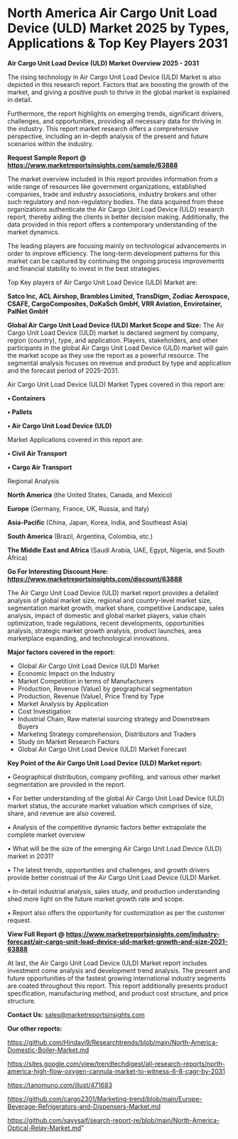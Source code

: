 # North America Air Cargo Unit Load Device (ULD) Market 2025 by Types, Applications & Top Key Players 2031

<Strong> Air Cargo Unit Load Device (ULD) Market Overview 2025 - 2031</strong>

The rising technology in Air Cargo Unit Load Device (ULD) Market is also depicted in this research report. Factors that are boosting the growth of the market, and giving a positive push to thrive in the global market is explained in detail.

Furthermore, the report highlights on emerging trends, significant drivers, challenges, and opportunities, providing all necessary data for thriving in the industry. This report market research offers a comprehensive perspective, including an in-depth analysis of the present and future scenarios within the industry.

<strong>Request Sample Report @ <a href=https://www.marketreportsinsights.com/sample/63888>https://www.marketreportsinsights.com/sample/63888</a></strong>

The market overview included in this report provides information from a wide range of resources like government organizations, established companies, trade and industry associations, industry brokers and other such regulatory and non-regulatory bodies. The data acquired from these organizations authenticate the Air Cargo Unit Load Device (ULD) research report, thereby aiding the clients in better decision making. Additionally, the data provided in this report offers a contemporary understanding of the market dynamics.

The leading players are focusing mainly on technological advancements in order to improve efficiency. The long-term development patterns for this market can be captured by continuing the ongoing process improvements and financial stability to invest in the best strategies.

Top Key players of Air Cargo Unit Load Device (ULD) Market are:

<strong>Satco Inc, ACL Airshop, Brambles Limited, TransDigm, Zodiac Aerospace, CSAFE, CargoComposites, DoKaSch GmbH, VRR Aviation, Envirotainer, PalNet GmbH</strong>

<strong><b>Global Air Cargo Unit Load Device (ULD) Market Scope and Size:</b></strong>
The Air Cargo Unit Load Device (ULD) market is declared segment by company, region (country), type, and application. Players, stakeholders, and other participants in the global Air Cargo Unit Load Device (ULD) market will gain the market scope as they use the report as a powerful resource. The segmental analysis focuses on revenue and product by type and application and the forecast period of 2025-2031.

Air Cargo Unit Load Device (ULD) Market Types covered in this report are:

<strong>• Containers

• Pallets

• Air Cargo Unit Load Device (ULD)</strong>

Market Applications covered in this report are:

<strong>• Civil Air Transport

• Cargo Air Transport</strong> 

Regional Analysis

<strong>North America</strong> (the United States, Canada, and Mexico)

<strong>Europe</strong> (Germany, France, UK, Russia, and Italy)

<strong>Asia-Pacific</strong> (China, Japan, Korea, India, and Southeast Asia)

<strong>South America</strong> (Brazil, Argentina, Colombia, etc.)

<strong>The Middle East and Africa</strong> (Saudi Arabia, UAE, Egypt, Nigeria, and South Africa)

<strong>Go For Interesting Discount Here: <a href=https://www.marketreportsinsights.com/discount/63888>https://www.marketreportsinsights.com/discount/63888</a></strong>

The Air Cargo Unit Load Device (ULD) market report provides a detailed analysis of global market size, regional and country-level market size, segmentation market growth, market share, competitive Landscape, sales analysis, impact of domestic and global market players, value chain optimization, trade regulations, recent developments, opportunities analysis, strategic market growth analysis, product launches, area marketplace expanding, and technological innovations.

<strong><b>Major factors covered in the report:</b></strong>
<ul>
  <li>Global Air Cargo Unit Load Device (ULD) Market </li>
  <li>Economic Impact on the Industry</li>
  <li>Market Competition in terms of Manufacturers</li>
  <li>Production, Revenue (Value) by geographical segmentation</li>
  <li>Production, Revenue (Value), Price Trend by Type</li>
  <li>Market Analysis by Application</li>
  <li>Cost Investigation</li>
  <li>Industrial Chain, Raw material sourcing strategy and Downstream Buyers</li>
  <li>Marketing Strategy comprehension, Distributors and Traders</li>
  <li>Study on Market Research Factors</li>
  <li>Global Air Cargo Unit Load Device (ULD) Market Forecast</li>
</ul>

<strong><b>Key Point of the Air Cargo Unit Load Device (ULD) Market report:</b></strong>

• Geographical distribution, company profiling, and various other market segmentation are provided in the report.

• For better understanding of the global Air Cargo Unit Load Device (ULD) market status, the accurate market valuation which comprises of size, share, and revenue are also covered.

• Analysis of the competitive dynamic factors better extrapolate the complete market overview

• What will be the size of the emerging Air Cargo Unit Load Device (ULD) market in 2031?

• The latest trends, opportunities and challenges, and growth drivers provide better construal of the Air Cargo Unit Load Device (ULD) Market.

• In-detail industrial analysis, sales study, and production understanding shed more light on the future market growth rate and scope.

• Report also offers the opportunity for customization as per the customer request.

<strong><b>View Full Report @ <a href=https://www.marketreportsinsights.com/industry-forecast/air-cargo-unit-load-device-uld-market-growth-and-size-2021-63888>https://www.marketreportsinsights.com/industry-forecast/air-cargo-unit-load-device-uld-market-growth-and-size-2021-63888</a></b></strong>


At last, the Air Cargo Unit Load Device (ULD) Market report includes investment come analysis and development trend analysis. The present and future opportunities of the fastest growing international industry segments are coated throughout this report. This report additionally presents product specification, manufacturing method, and product cost structure, and price structure.

<strong>Contact Us:</strong>
sales@marketreportsinsights.com

<strong>Our other reports:</strong>

<a href=https://github.com/Hindavi9/Researchtrends/blob/main/North-America-Domestic-Boiler-Market.md>https://github.com/Hindavi9/Researchtrends/blob/main/North-America-Domestic-Boiler-Market.md</a>

<a href=https://sites.google.com/view/trendtechdigest/all-research-reports/north-america-high-flow-oxygen-cannula-market-to-witness-6-8-cagr-by-2031>https://sites.google.com/view/trendtechdigest/all-research-reports/north-america-high-flow-oxygen-cannula-market-to-witness-6-8-cagr-by-2031</a>

<a href=https://tanomuno.com/illust/471683>https://tanomuno.com/illust/471683</a>

<a href=https://github.com/cargo2301/Marketing-trend/blob/main/Europe-Beverage-Refrigerators-and-Dispensers-Market.md>https://github.com/cargo2301/Marketing-trend/blob/main/Europe-Beverage-Refrigerators-and-Dispensers-Market.md</a>

<a href=https://github.com/sayysaif/search-report-re/blob/main/North-America-Optical-Relay-Market.md>https://github.com/sayysaif/search-report-re/blob/main/North-America-Optical-Relay-Market.md</a>"

